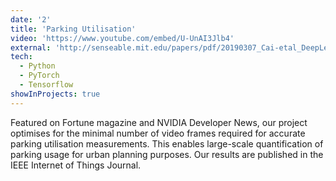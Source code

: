 ```yaml
---
date: '2'
title: 'Parking Utilisation'
video: 'https://www.youtube.com/embed/U-UnAI3Jlb4'
external: 'http://senseable.mit.edu/papers/pdf/20190307_Cai-etal_DeepLearningParking_IEEE-IoT.pdf'
tech:
  - Python
  - PyTorch
  - Tensorflow
showInProjects: true
---
```


Featured on Fortune magazine and NVIDIA Developer News, our project optimises for the minimal number of video frames required for accurate parking utilisation measurements. This enables large-scale quantification of parking usage for urban planning purposes. Our results are published in the IEEE Internet of Things Journal.
